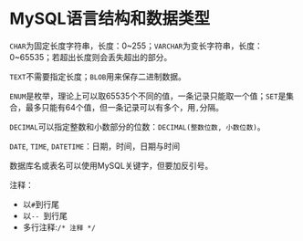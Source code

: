 # MySQL语言结构和数据类型

`CHAR`为固定长度字符串，长度：0\~255；`VARCHAR`为变长字符串，长度：0\~65535；若超出长度则会丢失超出的部分。

`TEXT`不需要指定长度；`BLOB`用来保存二进制数据。

`ENUM`是枚举，理论上可以取65535个不同的值，一条记录只能取一个值；`SET`是集合，最多只能有64个值，但一条记录可以有多个，用`,`分隔。

`DECIMAL`可以指定整数和小数部分的位数：`DECIMAL(整数位数, 小数位数)`。

`DATE`, `TIME`, `DATETIME`：日期，时间，日期与时间

数据库名或表名可以使用MySQL关键字，但要加反引号。

注释：

- 以`#`到行尾
- 以`-- `到行尾
- 多行注释:`/* 注释 */`

